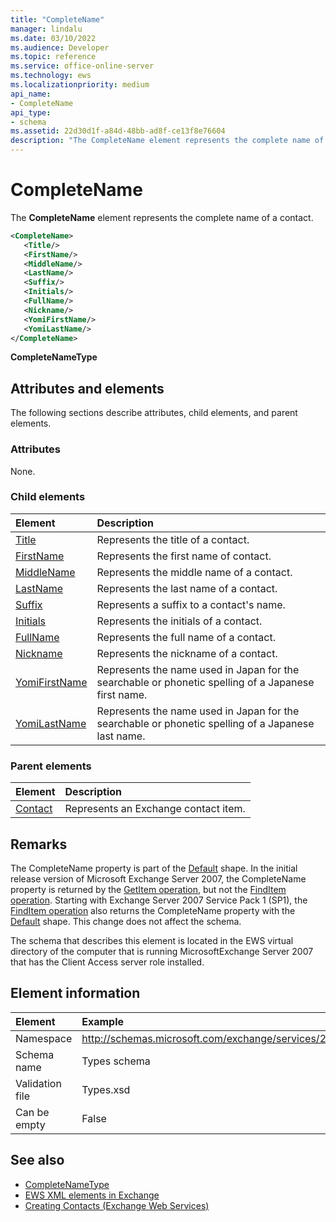 ```yaml
---
title: "CompleteName"
manager: lindalu
ms.date: 03/10/2022
ms.audience: Developer
ms.topic: reference
ms.service: office-online-server
ms.technology: ews
ms.localizationpriority: medium
api_name:
- CompleteName
api_type:
- schema
ms.assetid: 22d30d1f-a84d-48bb-ad8f-ce13f8e76604
description: "The CompleteName element represents the complete name of a contact."
---
```


# CompleteName

The **CompleteName** element represents the complete name of a contact. 
  
```xml
<CompleteName>
   <Title/>
   <FirstName/>
   <MiddleName/>
   <LastName/>
   <Suffix/>
   <Initials/>
   <FullName/>
   <Nickname/>
   <YomiFirstName/>
   <YomiLastName/>
</CompleteName>
```

 **CompleteNameType**
## Attributes and elements

The following sections describe attributes, child elements, and parent elements.
  
### Attributes

None.
  
### Child elements

|**Element**|**Description**|
|:-----|:-----|
|[Title](title.md) <br/> |Represents the title of a contact.  <br/> |
|[FirstName](firstname.md) <br/> |Represents the first name of contact.  <br/> |
|[MiddleName](middlename.md) <br/> |Represents the middle name of a contact.  <br/> |
|[LastName](lastname.md) <br/> |Represents the last name of a contact.  <br/> |
|[Suffix](suffix.md) <br/> |Represents a suffix to a contact's name.  <br/> |
|[Initials](initials.md) <br/> |Represents the initials of a contact.  <br/> |
|[FullName](fullname.md) <br/> |Represents the full name of a contact.  <br/> |
|[Nickname](nickname.md) <br/> |Represents the nickname of a contact.  <br/> |
|[YomiFirstName](yomifirstname.md) <br/> |Represents the name used in Japan for the searchable or phonetic spelling of a Japanese first name.  <br/> |
|[YomiLastName](yomilastname.md) <br/> |Represents the name used in Japan for the searchable or phonetic spelling of a Japanese last name.  <br/> |
   
### Parent elements

|**Element**|**Description**|
|:-----|:-----|
|[Contact](contact.md) <br/> |Represents an Exchange contact item.  <br/> |
   
## Remarks

The CompleteName property is part of the [Default](/dotnet/api/exchangewebservices.defaultshapenamestype?view=exchange-ews-proxy&preserve-view=true) shape. In the initial release version of Microsoft Exchange Server 2007, the CompleteName property is returned by the [GetItem operation](getitem-operation.md), but not the [FindItem operation](finditem-operation.md). Starting with Exchange Server 2007 Service Pack 1 (SP1), the [FindItem operation](finditem-operation.md) also returns the CompleteName property with the [Default](/dotnet/api/exchangewebservices.defaultshapenamestype?view=exchange-ews-proxy&preserve-view=true) shape. This change does not affect the schema. 
  
The schema that describes this element is located in the EWS virtual directory of the computer that is running MicrosoftExchange Server 2007 that has the Client Access server role installed.
  
## Element information

|**Element**|**Example**|
|:-----|:-----|
|Namespace  <br/> |http://schemas.microsoft.com/exchange/services/2006/types  <br/> |
|Schema name  <br/> |Types schema  <br/> |
|Validation file  <br/> |Types.xsd  <br/> |
|Can be empty  <br/> |False  <br/> |
   
## See also

- [CompleteNameType](https://msdn.microsoft.com/library/ExchangeWebServices.CompleteNameType.aspx)
- [EWS XML elements in Exchange](ews-xml-elements-in-exchange.md)
- [Creating Contacts (Exchange Web Services)](https://msdn.microsoft.com/library/4845917e-70d1-481c-bbd7-011ec6571789%28Office.15%29.aspx)
